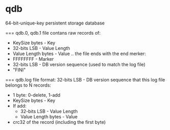 qdb
===

64-bit-unique-key persistent storage database

===
qdb.0, qdb.1 file contans raw records of:
 * KeySize bytes - Key
 * 32-bits LSB - Value Length
 * Value Length bytes - Value
.. the file ends with the end merker:
 * FFFFFFFF - Marker
 * 32-bits LSB - DB version sequence (used to match the log file)
 * "FINI"

===
qdb.log file format:
32-bits LSB - DB version sequence that this log file belongs to
N records:
 * 1 byte: 0-delete, 1-add
 * KeySize bytes - Key
 * If add:
    * 32-bits LSB - Value Length
    * Value Length bytes - Value
 * crc32 of the record (including the first byte)
